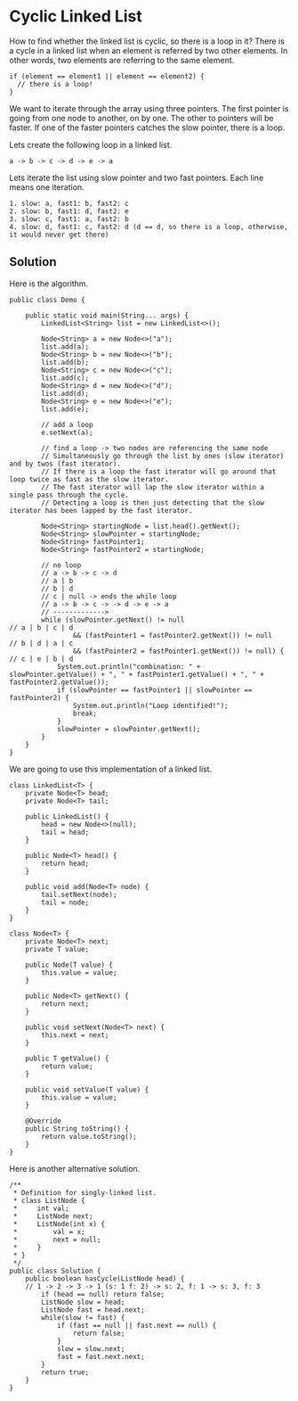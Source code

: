 # Cyclic Linked List

How to find whether the linked list is cyclic, so there is a loop in it? There is a cycle in a linked list when an element is referred by two other elements. In other words, two elements are referring to the same element.

```
if (element == element1 || element == element2) { 
  // there is a loop!
}
```

We want to iterate through the array using three pointers. The first pointer is going from one node to another, on by one. The other to pointers will be faster. If one of the faster pointers catches the slow pointer, there is a loop.

Lets create the following loop in a linked list.

```
a -> b -> c -> d -> e -> a
```

Lets iterate the list using slow pointer and two fast pointers. Each line means one iteration.

```
1. slow: a, fast1: b, fast2: c
2. slow: b, fast1: d, fast2: e
3. slow: c, fast1: a, fast2: b
4. slow: d, fast1: c, fast2: d (d == d, so there is a loop, otherwise, it would never get there)
```

## Solution

Here is the algorithm.

```
public class Demo {

    public static void main(String... args) {
        LinkedList<String> list = new LinkedList<>();

        Node<String> a = new Node<>("a");
        list.add(a);
        Node<String> b = new Node<>("b");
        list.add(b);
        Node<String> c = new Node<>("c");
        list.add(c);
        Node<String> d = new Node<>("d");
        list.add(d);
        Node<String> e = new Node<>("e");
        list.add(e);

        // add a loop
        e.setNext(a);

        // find a loop -> two nodes are referencing the same node
        // Simultaneously go through the list by ones (slow iterator) and by twos (fast iterator).
        // If there is a loop the fast iterator will go around that loop twice as fast as the slow iterator.
        // The fast iterator will lap the slow iterator within a single pass through the cycle.
        // Detecting a loop is then just detecting that the slow iterator has been lapped by the fast iterator.

        Node<String> startingNode = list.head().getNext();
        Node<String> slowPointer = startingNode;
        Node<String> fastPointer1;
        Node<String> fastPointer2 = startingNode;

        // no loop
        // a -> b -> c -> d
        // a | b
        // b | d
        // c | null -> ends the while loop
        // a -> b -> c -> -> d -> e -> a
        // ------------->
        while (slowPointer.getNext() != null                          // a | b | c | d
                && (fastPointer1 = fastPointer2.getNext()) != null    // b | d | a | c
                && (fastPointer2 = fastPointer1.getNext()) != null) { // c | e | b | d
            System.out.println("combination: " + slowPointer.getValue() + ", " + fastPointer1.getValue() + ", " + fastPointer2.getValue());
            if (slowPointer == fastPointer1 || slowPointer == fastPointer2) {
                System.out.println("Loop identified!");
                break;
            }
            slowPointer = slowPointer.getNext();
        }
    }
}
```

We are going to use this implementation of a linked list.

```
class LinkedList<T> {
    private Node<T> head;
    private Node<T> tail;

    public LinkedList() {
        head = new Node<>(null);
        tail = head;
    }

    public Node<T> head() {
        return head;
    }

    public void add(Node<T> node) {
        tail.setNext(node);
        tail = node;
    }
}

class Node<T> {
    private Node<T> next;
    private T value;

    public Node(T value) {
        this.value = value;
    }

    public Node<T> getNext() {
        return next;
    }

    public void setNext(Node<T> next) {
        this.next = next;
    }

    public T getValue() {
        return value;
    }

    public void setValue(T value) {
        this.value = value;
    }

    @Override
    public String toString() {
        return value.toString();
    }
}
```

Here is another alternative solution.

```
/**
 * Definition for singly-linked list.
 * class ListNode {
 *     int val;
 *     ListNode next;
 *     ListNode(int x) {
 *         val = x;
 *         next = null;
 *     }
 * }
 */
public class Solution {
    public boolean hasCycle(ListNode head) {
    // 1 -> 2 -> 3 -> 1 (s: 1 f: 2) -> s: 2, f: 1 -> s: 3, f: 3
        if (head == null) return false;
        ListNode slow = head;
        ListNode fast = head.next;
        while(slow != fast) {
            if (fast == null || fast.next == null) {
                return false;
            }
            slow = slow.next;
            fast = fast.next.next;
        }
        return true;
    }
}
```




